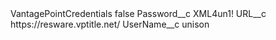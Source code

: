 <?xml version="1.0" encoding="UTF-8"?>
<CustomMetadata xmlns="http://soap.sforce.com/2006/04/metadata" xmlns:xsi="http://www.w3.org/2001/XMLSchema-instance" xmlns:xsd="http://www.w3.org/2001/XMLSchema">
    <label>VantagePointCredentials</label>
    <protected>false</protected>
    <values>
        <field>Password__c</field>
        <value xsi:type="xsd:string">XML4un1!</value>
    </values>
    <values>
        <field>URL__c</field>
        <value xsi:type="xsd:string">https://resware.vptitle.net/</value>
    </values>
    <values>
        <field>UserName__c</field>
        <value xsi:type="xsd:string">unison</value>
    </values>
</CustomMetadata>
